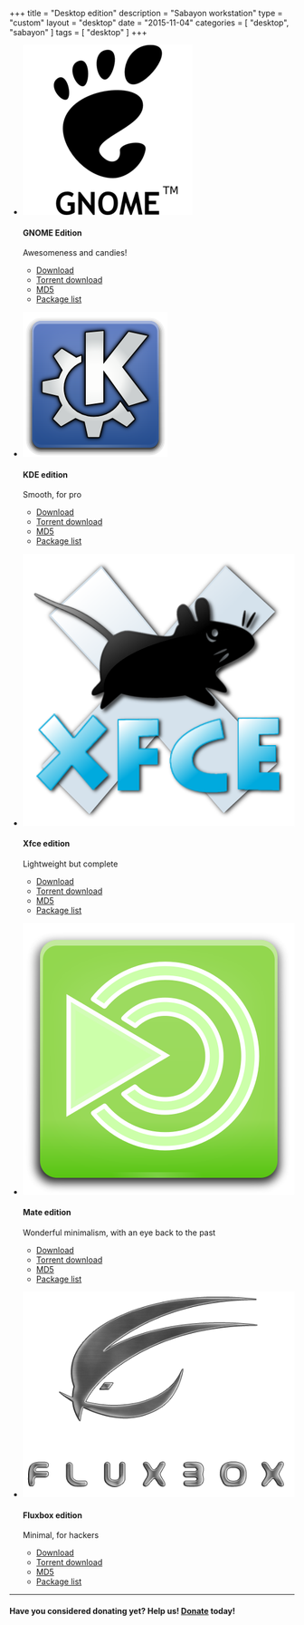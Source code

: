 +++
title = "Desktop edition"
description = "Sabayon workstation"
type = "custom"
layout = "desktop"
date = "2015-11-04"
categories = [ "desktop", "sabayon" ]
tags = [
    "desktop"
]
+++

* ![GNOME logo](/img/gnome-logo.png)

    #### GNOME Edition

    Awesomeness and candies!
    * [Download](http://dl.sabayon.org/stable/Sabayon_Linux_16.11_amd64_GNOME.iso)
    * [Torrent download](http://dl.sabayon.org/stable/Sabayon_linux_16.11_amd64_GNOME.iso.torrent)
    * [MD5](http://dl.sabayon.org/stable/Sabayon_Linux_16.11_amd64_GNOME.iso.md5)
    * [Package list](http://dl.sabayon.org/stable/Sabayon_Linux_16.11_amd64_GNOME.iso.pkglist)

* ![KDE logo](/img/kde-logo.png)

    #### KDE edition

    Smooth, for pro
    * [Download](http://dl.sabayon.org/stable/Sabayon_Linux_16.11_amd64_KDE.iso)
    * [Torrent download](http://dl.sabayon.org/stable/Sabayon_linux_16.11_amd64_KDE.iso.torrent)
    * [MD5](http://dl.sabayon.org/stable/Sabayon_Linux_16.11_amd64_KDE.iso.md5)
    * [Package list](http://dl.sabayon.org/stable/Sabayon_Linux_16.11_amd64_KDE.iso.pkglist)

* ![Xfce logo](/img/xfce-logo.png)

    #### Xfce edition

    Lightweight but complete
    * [Download](http://dl.sabayon.org/stable/Sabayon_Linux_16.11_amd64_Xfce.iso)
    * [Torrent download](http://dl.sabayon.org/stable/Sabayon_linux_16.11_amd64_Xfce.iso.torrent)
    * [MD5](http://dl.sabayon.org/stable/Sabayon_Linux_16.11_amd64_Xfce.iso.md5)
    * [Package list](http://dl.sabayon.org/stable/Sabayon_Linux_16.11_amd64_Xfce.iso.pkglist)

* ![Mate logo](/img/mate-logo.png)

    #### Mate edition

    Wonderful minimalism, with an eye back to the past
    * [Download](http://dl.sabayon.org/stable/Sabayon_Linux_16.11_amd64_MATE.iso)
    * [Torrent download](http://dl.sabayon.org/stable/Sabayon_linux_16.11_amd64_MATE.iso.torrent)
    * [MD5](http://dl.sabayon.org/stable/Sabayon_Linux_16.11_amd64_MATE.iso.md5)
    * [Package list](http://dl.sabayon.org/stable/Sabayon_Linux_16.11_amd64_MATE.iso.pkglist)

* ![Fluxbox logo](/img/fluxbox-logo.png)

    #### Fluxbox edition

    Minimal, for hackers
    * [Download](http://dl.sabayon.org/stable/Sabayon_Linux_16.11_amd64_Minimal.iso)
    * [Torrent download](http://dl.sabayon.org/stable/Sabayon_linux_16.11_amd64_Minimal.iso.torrent)
    * [MD5](http://dl.sabayon.org/stable/Sabayon_Linux_16.11_amd64_Minimal.iso.md5)
    * [Package list](http://dl.sabayon.org/stable/Sabayon_Linux_16.11_amd64_Minimal.iso.pkglist)

<hr>

#### Have you considered donating yet? Help us! [Donate](/donate) today!
